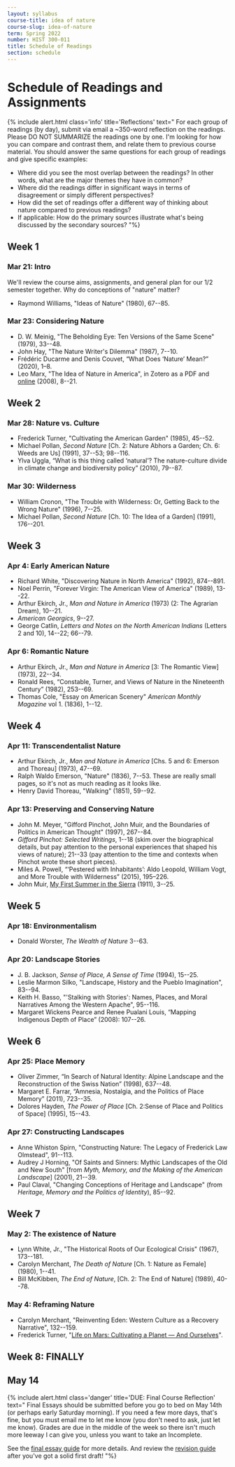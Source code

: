 ```yaml
---
layout: syllabus
course-title: idea of nature
course-slug: idea-of-nature
term: Spring 2022
number: HIST 300-011
title: Schedule of Readings
section: schedule
---
```


# Schedule of Readings and Assignments

{% include alert.html class='info' title='Reflections' text="
For each group of readings (by day), submit via email a ~350-word reflection on the readings.  Please DO NOT SUMMARIZE the readings one by one. I'm looking for how you can compare and contrast them, and relate them to previous course material. You should answer the same questions for each group of readings and give specific examples:
- Where did you see the most overlap between the readings? In other words, what are the major themes they have in common?
- Where did the readings differ in significant ways in terms of disagreement or simply different perspectives?
- How did the set of readings offer a different way of thinking about nature compared to previous readings?
- If applicable: How do the primary sources illustrate what's being discussed by the secondary sources?
"%}


## Week 1

### Mar 21: Intro
We'll review the course aims, assignments, and general plan for our 1/2 semester together. Why do conceptions of "nature" matter?
- Raymond Williams, "Ideas of Nature" (1980), 67--85.


### Mar 23: Considering Nature
- D. W. Meinig, "The Beholding Eye: Ten Versions of the Same Scene" (1979), 33--48.
- John Hay, "The Nature Writer's Dilemma" (1987), 7--10.
- Frédéric Ducarme and Denis Couvet, “What Does ‘Nature’ Mean?” (2020), 1–8.
- Leo Marx, "The Idea of Nature in America", in Zotero as a PDF and [online](https://www.amacad.org/publication/idea-nature-america) (2008), 8--21.



## Week 2

### Mar 28: Nature vs. Culture
- Frederick Turner, "Cultivating the American Garden" (1985), 45--52.
- Michael Pollan, _Second Nature_ [Ch. 2: Nature Abhors a Garden; Ch. 6: Weeds are Us] (1991), 37--53; 98--116.
- Ylva Uggla, “What is this thing called ‘natural’? The nature-culture divide in climate change and biodiversity policy” (2010), 79--87.


### Mar 30: Wilderness
- William Cronon, "The Trouble with Wilderness: Or, Getting Back to the Wrong Nature" (1996), 7--25.
- Michael Pollan, _Second Nature_ [Ch. 10: The Idea of a Garden] (1991), 176--201.



## Week 3

### Apr 4: Early American Nature
- Richard White, "Discovering Nature in North America" (1992), 874--891.
- Noel Perrin, "Forever Virgin: The American View of America" (1989), 13--22.
- Arthur Ekirch, Jr., _Man and Nature in America_ (1973) (2: The Agrarian Dream), 10--21.
- _American Georgics_, 9--27.
- George Catlin, _Letters and Notes on the North American Indians_ (Letters 2 and 10), 14--22; 66--79.


### Apr 6: Romantic Nature
- Arthur Ekirch, Jr., _Man and Nature in America_ [3: The Romantic View] (1973), 22--34.
- Ronald Rees, “Constable, Turner, and Views of Nature in the Nineteenth Century” (1982), 253--69.
- Thomas Cole, "Essay on American Scenery" _American Monthly Magazine_ vol 1. (1836), 1--12.




## Week 4
### Apr 11: Transcendentalist Nature
- Arthur Ekirch, Jr., _Man and Nature in America_ [Chs. 5 and 6: Emerson and Thoreau] (1973), 47--69.
- Ralph Waldo Emerson, "Nature" (1836), 7--53. These are really small pages, so it's not as much reading as it looks like.
- Henry David Thoreau, "Walking" (1851), 59--92.



### Apr 13: Preserving and Conserving Nature
- John M. Meyer, "Gifford Pinchot, John Muir, and the Boundaries of Politics in American Thought" (1997), 267--84.
- _Gifford Pinchot: Selected Writings_, 1--18 (skim over the biographical details, but pay attention to the personal experiences that shaped his views of nature); 21--33 (pay attention to the time and contexts when Pinchot wrote these short pieces).
- Miles A. Powell, “‘Pestered with Inhabitants’: Aldo Leopold, William Vogt, and More Trouble with Wilderness” (2015), 195–226.
- John Muir, [My First Summer in the Sierra](https://www.google.com/books/edition/My_First_Summer_in_the_Sierra/ymNIAAAAMAAJ?hl=en&gbpv=1) (1911), 3--25.



## Week 5
### Apr 18: Environmentalism
- Donald Worster, _The Wealth of Nature_ 3--63.


### Apr 20: Landscape Stories
- J. B. Jackson, _Sense of Place, A Sense of Time_ (1994), 15--25.
- Leslie Marmon Silko, "Landscape, History and the Pueblo Imagination", 83--94.
- Keith H. Basso, "'Stalking with Stories': Names, Places, and Moral Narratives Among the Western Apache", 95--116.
- Margaret Wickens Pearce and Renee Pualani Louis, “Mapping Indigenous Depth of Place” (2008): 107--26.



## Week 6
### Apr 25: Place Memory
- Oliver Zimmer, “In Search of Natural Identity: Alpine Landscape and the Reconstruction of the Swiss Nation” (1998), 637--48.
- Margaret E. Farrar, “Amnesia, Nostalgia, and the Politics of Place Memory” (2011), 723--35.
- Dolores Hayden, _The Power of Place_ [Ch. 2:Sense of Place and Politics of Space] (1995), 15--43.


### Apr 27: Constructing Landscapes
- Anne Whiston Spirn, "Constructing Nature: The Legacy of Frederick Law Olmstead", 91--113.
- Audrey J Horning, "Of Saints and Sinners: Mythic Landscapes of the Old and New South" [from _Myth, Memory, and the Making of the American Landscape_] (2001), 21--39.
- Paul Claval, "Changing Conceptions of Heritage and Landscape" (from _Heritage, Memory and the Politics of Identity_), 85--92.



## Week 7
### May 2: The existence of Nature
- Lynn White, Jr., "The Historical Roots of Our Ecological Crisis" (1967), 173--181.
- Carolyn Merchant, _The Death of Nature_ [Ch. 1: Nature as Female] (1980), 1--41.
- Bill McKibben, _The End of Nature_, [Ch. 2: The End of Nature] (1989), 40--78.


### May 4: Reframing Nature
- Carolyn Merchant, "Reinventing Eden: Western Culture as a Recovery Narrative", 132--159.
- Frederick Turner, "[Life on Mars: Cultivating a Planet — And Ourselves](http://frederickturnerpoet.com/?page_id=88)".



## Week 8: FINALLY

## May 14
{% include alert.html class='danger' title='DUE: Final Course Reflection' text="
Final Essays should be submitted before you go to bed on May 14th (or perhaps early Saturday morning). If you need a few more days, that's fine, but you must email me to let me know (you don't need to ask, just let me know). Grades are due in the middle of the week so there isn't much more leeway I can give you, unless you want to take an Incomplete.

See the [final essay guide](final-essay-guide) for more details. And review the [revision guide](writing-advice) after you've got a solid first draft!
"%}
